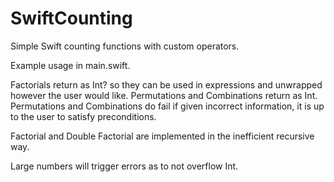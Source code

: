 # SwiftCounting
Simple Swift counting functions with custom operators.

Example usage in main.swift.

Factorials return as Int? so they can be used in expressions and unwrapped however the user would like. Permutations and Combinations return as Int. Permutations and Combinations do fail if given incorrect information, it is up to the user to satisfy preconditions.

Factorial and Double Factorial are implemented in the inefficient recursive way. 

Large numbers will trigger errors as to not overflow Int. 
